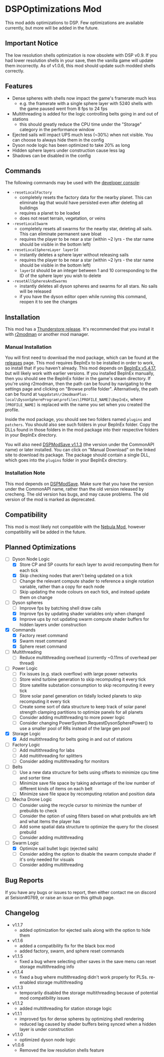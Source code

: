 ﻿# DSPOptimizations Mod
This mod adds optimizations to DSP. Few optimizations are available currently, but more will be added in the future.

## Important Notice
The low resolution shells optimization is now obsolete with DSP v0.9. If you had lower resolution shells in your save, then the vanilla game will update them incorrectly. As of v1.0.6, this mod should update such modded shells correctly.

## Features
- Dense spheres with shells now impact the game's framerate much less
	- e.g. the framerate with a single sphere layer with 5240 shells with the game paused went from 8 fps to 24 fps
- Multithreading is added for the logic controlling belts going in and out of stations
	- this should greatly reduce the CPU time under the "Storage" category in the performance window
- Ejected sails will impact UPS much less (~30%) when not visible. You can choose to always hide them in the config
- Dyson node logic has been optimized to take 20% as long
- Hidden sphere layers under construction cause less lag
- Shadows can be disabled in the config

## Commands
The following commands may be used with the [developer console](https://dsp-wiki.com/Developer_Console):
- `-resetLocalFactory`
	- completely resets the factory data for the nearby planet. This can eliminate lag that would have persisted even after deleting all buildings
	- requires a planet to be loaded
	- does not reset terrain, vegetation, or veins
- `-resetLocalSwarm`
	- completely resets all swarms for the nearby star, deleting all sails. This can eliminate permanent save bloat
	- requires the player to be near a star (within ~2 lyrs - the star name should be visible in the bottom left)
- `-resetLocalSphereLayer layerId`
	- instantly deletes a sphere layer without releasing sails
	- requires the player to be near a star (within ~2 lyrs - the star name should be visible in the bottom left)
	- `layerId` should be an integer between 1 and 10 corresponding to the ID of the sphere layer you wish to delete
- `-resetAllSpheresAndSwarms`
	- instantly deletes all dyson spheres and swarms for all stars. No sails will be released
	- if you have the dyson editor open while running this command, reopen it to see the changes

## Installation
This mod has a [Thunderstore release](https://dsp.thunderstore.io/package/Selsion/DSPOptimizations/). It's recommended that you install it with [r2modman](https://dsp.thunderstore.io/package/ebkr/r2modman/) or another mod manager.

### Manual Installation
You will first need to download the mod package, which can be found at the [releases](https://github.com/Selsion/DSPMods/releases) page. This mod requires BepInEx to be installed in order to work, so install that if you haven't already. This mod depends on [BepInEx v5.4.17](https://dsp.thunderstore.io/package/xiaoye97/BepInEx/), but will likely work with earlier versions. If you installed BepInEx manually, then you should see the BepInEx folder in the game's steam directory. If you're using r2modman, then the path can be found by navigating to the settings page and clicking on "Browse profile folder". Alternatively, the path can be found at `%appdata%\r2modmanPlus-local\DysonSphereProgram\profiles\[PROFILE_NAME]\BepInEx`, where `[PROFILE_NAME]` is replaced with the name you set when you created the profile.

Inside the mod package, you should see two folders named `plugins` and `patchers`. You should also see such folders in your BepInEx folder. Copy the DLLs found in those folders in the mod package into their respective folders in your BepInEx directory.

You will also need [DSPModSave v1.1.3](https://dsp.thunderstore.io/package/CommonAPI/DSPModSave/) (the version under the CommonAPI name) or later installed. You can click on "Manual Download" on the linked site to download its package. The package should contain a single DLL, which goes into the `plugins` folder in your BepInEx directory.

### Installation Note
This mod depends on [DSPModSave](https://dsp.thunderstore.io/package/CommonAPI/DSPModSave/). Make sure that you have the version under the CommonAPI name, rather than the old version released by crecheng. The old version has bugs, and may cause problems. The old version of the mod is marked as deprecated.

## Compatibility
This mod is most likely not compatible with the [Nebula Mod](https://dsp.thunderstore.io/package/nebula/NebulaMultiplayerModApi/), however compatibility will be added in the future.

## Planned Optimizations
- [ ] Dyson Node Logic
	- [x] Store CP and SP counts for each layer to avoid recomputing them for each tick
	- [x] Skip checking nodes that aren't being updated on a tick
	- [ ] Change the relevant compute shader to reference a single rotation variable, rather than a copy for each node
	- [ ] Skip updating the node colours on each tick, and instead update them on change
- [ ] Dyson spheres
	- [ ] Improve fps by batching shell draw calls
	- [x] Improve fps by updating shader variables only when changed
	- [x] Improve ups by not updating swarm compute shader buffers for hidden layers under construction
- [x] Commands
	- [x] Factory reset command
	- [x] Swarm reset command
	- [x] Sphere reset command
- [ ] Multithreading
	- [ ] Reduce multithreading overhead (currently ~0.11ms of overhead per thread)
- [ ] Power Logic
	- [ ] Fix issues (e.g. stack overflow) with large power networks
	- [ ] Store wind turbine generation to skip recomputing it every tick
	- [ ] Store satellite substation consumption to skip recomputing it every tick
	- [ ] Store solar panel generation on tidally locked planets to skip recomputing it every tick
	- [ ] Create some sort of data structure to keep track of solar panel strength clamping partitions to optimize panels for all planets
	- [ ] Consider adding multithreading to more power logic
	- [ ] Consider changing PowerSystem.RequestDysonSpherePower() to use a smaller pool of RRs instead of the large gen pool
- [x] Storage Logic
	- [x] Add multithreading for belts going in and out of stations
- [ ] Factory Logic
	- [ ] Add multithreading for labs
	- [ ] Add multithreading for splitters
	- [ ] Consider adding multithreading for monitors
- [ ] Belts
	- [ ] Use a new data structure for belts using offsets to minimize cpu time and sorter time
	- [ ] Minimize save file space by taking advantage of the low number of different kinds of items on each belt
	- [ ] Minimize save file space by recomputing rotation and position data
- [ ] Mecha Drone Logic
	- [ ] Consider using the recycle cursor to minimize the number of prebuilds to check
	- [ ] Consider the option of using filters based on what prebuilds are left and what items the player has
	- [ ] Add some spatial data structure to optimize the query for the closest prebuild
	- [ ] Consider adding multithreading
- [ ] Swarm Logic
	- [x] Optimize sail bullet logic (ejected sails)
	- [ ] Consider adding the option to disable the swarm compute shader if it's only needed for visuals
	- [ ] Consider adding multithreading

## Bug Reports
If you have any bugs or issues to report, then either contact me on discord at Selsion#0769, or raise an issue on this github page.

## Changelog
- v1.1.7
	- added optimization for ejected sails along with the option to hide them
- v1.1.6
	- added a compatibility fix for the black box mod
	- added factory, swarm, and sphere reset commands
- v1.1.5
	- fixed a bug where selecting other saves in the save menu can reset storage multithreading info
- v1.1.4
	- fixed a bug where multithreading didn't work properly for PLSs. re-enabled storage multithreading
- v1.1.3
	- temporarily disabled the storage multithreading because of potential mod compatibility issues
- v1.1.2
	- added multithreading for station storage logic
- v1.1.1
	- improved fps for dense spheres by optimizing shell rendering
	- reduced lag caused by shader buffers being synced when a hidden layer is under construction
- v1.1.0
	- optimized dyson node logic
- v1.0.6
	- Removed the low resolution shells feature